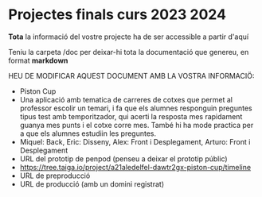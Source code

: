 # Projectes finals curs 2023 2024

**Tota** la informació del vostre projecte ha de ser accessible a partir d'aquí

Teniu la carpeta /doc per deixar-hi tota la documentació que genereu, en format __markdown__

HEU DE MODIFICAR AQUEST DOCUMENT AMB LA VOSTRA INFORMACIÖ:
* Piston Cup
* Una aplicació amb tematica de carreres de cotxes que permet al professor escolir un temari, i fa que els alumnes responguin preguntes tipus test amb temporitzador, qui acerti la resposta mes rapidament guanya mes punts i el cotxe corre mes. També hi ha mode practica per a que els alumnes estudiin les preguntes.
* Miquel: Back, Eric: Disseny, Alex: Front i Desplegament, Arturo: Front i Desplegament
* URL del prototip de penpod (penseu a deixar el prototip públic)
* https://tree.taiga.io/project/a21aledelfel-dawtr2gx-piston-cup/timeline
* URL de preproducció 
* URL de producció (amb un domini registrat)


